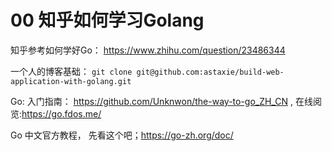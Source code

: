 # 00 知乎如何学习Golang

知乎参考如何学好Go： https://www.zhihu.com/question/23486344

一个人的博客基础：  `git clone git@github.com:astaxie/build-web-application-with-golang.git` 

Go: 入门指南： https://github.com/Unknwon/the-way-to-go_ZH_CN , 在线阅览:https://go.fdos.me/ 

Go 中文官方教程， 先看这个吧；https://go-zh.org/doc/





